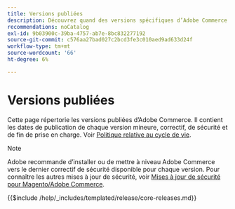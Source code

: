 ```yaml
---
title: Versions publiées
description: Découvrez quand des versions spécifiques d’Adobe Commerce ont été publiées.
recommendations: noCatalog
exl-id: 9b03900c-39ba-4757-ab7e-8bc832277192
source-git-commit: c576aa27bad027c2bcd3fe3c010aed9ad633d24f
workflow-type: tm+mt
source-wordcount: '66'
ht-degree: 6%

---
```


# Versions publiées

Cette page répertorie les versions publiées d’Adobe Commerce. Il contient les dates de publication de chaque version mineure, correctif, de sécurité et de fin de prise en charge. Voir [Politique relative au cycle de vie](lifecycle-policy.md).

>[!NOTE]
>
>Adobe recommande d’installer ou de mettre à niveau Adobe Commerce vers le dernier correctif de sécurité disponible pour chaque version.
>Pour connaître les autres mises à jour de sécurité, voir [Mises à jour de sécurité pour Magento/Adobe Commerce](https://helpx.adobe.com/security/products/magento.html).

{{$include /help/_includes/templated/release/core-releases.md}}
